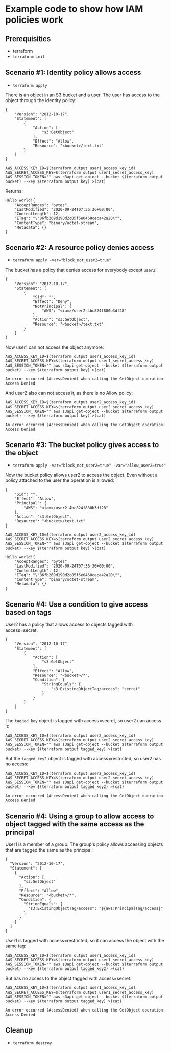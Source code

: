 # Example code to show how IAM policies work

## Prerequisities

* terraform
* ```terraform init```

## Scenario #1: Identity policy allows access

* ```terraform apply```

There is an object in an S3 bucket and a user. The user has access to the object through the identity policy:

```
{
    "Version": "2012-10-17",
    "Statement": [
        {
            "Action": [
                "s3:GetObject"
            ],
            "Effect": "Allow",
            "Resource": "<bucket>/text.txt"
        }
    ]
}
```

```
AWS_ACCESS_KEY_ID=$(terraform output user1_access_key_id) AWS_SECRET_ACCESS_KEY=$(terraform output user1_secret_access_key) AWS_SESSION_TOKEN="" aws s3api get-object --bucket $(terraform output bucket) --key $(terraform output key) >(cat)
```

Returns:

```
Hello world!{
    "AcceptRanges": "bytes",
    "LastModified": "2020-09-24T07:36:36+00:00",
    "ContentLength": 12,
    "ETag": "\"86fb269d190d2c85f6e0468ceca42a20\"",
    "ContentType": "binary/octet-stream",
    "Metadata": {}
}
```

## Scenario #2: A resource policy denies access

* ```terraform apply -var="block_not_user2=true"```

The bucket has a policy that denies access for everybody except ```user2```:

```
{
    "Version": "2012-10-17",
    "Statement": [
        {
            "Sid": "",
            "Effect": "Deny",
            "NotPrincipal": {
                "AWS": "<iam>/user2-4bc824f880b3df28"
            },
            "Action": "s3:GetObject",
            "Resource": "<bucket>/text.txt"
        }
    ]
}
```

Now user1 can not access the object anymore:

```
AWS_ACCESS_KEY_ID=$(terraform output user1_access_key_id) AWS_SECRET_ACCESS_KEY=$(terraform output user1_secret_access_key) AWS_SESSION_TOKEN="" aws s3api get-object --bucket $(terraform output bucket) --key $(terraform output key) >(cat)
```

```
An error occurred (AccessDenied) when calling the GetObject operation: Access Denied
```

And user2 also can not access it, as there is no Allow policy:

```
AWS_ACCESS_KEY_ID=$(terraform output user2_access_key_id) AWS_SECRET_ACCESS_KEY=$(terraform output user2_secret_access_key) AWS_SESSION_TOKEN="" aws s3api get-object --bucket $(terraform output bucket) --key $(terraform output key) >(cat)
```

```
An error occurred (AccessDenied) when calling the GetObject operation: Access Denied
```

## Scenario #3: The bucket policy gives access to the object

* ```terraform apply -var="block_not_user2=true" -var="allow_user2=true"```

Now the bucket policy allows user2 to access the object. Even without a policy attached to the user the operation is allowed:

```
{
    "Sid": "",
    "Effect": "Allow",
    "Principal": {
        "AWS": "<iam>/user2-4bc824f880b3df28"
    },
    "Action": "s3:GetObject",
    "Resource": "<bucket>/text.txt"
}
```

```
AWS_ACCESS_KEY_ID=$(terraform output user2_access_key_id) AWS_SECRET_ACCESS_KEY=$(terraform output user2_secret_access_key) AWS_SESSION_TOKEN="" aws s3api get-object --bucket $(terraform output bucket) --key $(terraform output key) >(cat)
```

```
Hello world!{
    "AcceptRanges": "bytes",
    "LastModified": "2020-09-24T07:36:36+00:00",
    "ContentLength": 12,
    "ETag": "\"86fb269d190d2c85f6e0468ceca42a20\"",
    "ContentType": "binary/octet-stream",
    "Metadata": {}
}
```

## Scenario #4: Use a condition to give access based on tags

User2 has a policy that allows access to objects tagged with access=secret.

```
{
    "Version": "2012-10-17",
    "Statement": [
        {
            "Action": [
                "s3:GetObject"
            ],
            "Effect": "Allow",
            "Resource": "<bucket>/*",
            "Condition": {
                "StringEquals": {
                    "s3:ExistingObjectTag/access": "secret"
                }
            }
        }
    ]
}
```

The ```tagged_key``` object is tagged with access=secret, so user2 can access it:

```
AWS_ACCESS_KEY_ID=$(terraform output user2_access_key_id) AWS_SECRET_ACCESS_KEY=$(terraform output user2_secret_access_key) AWS_SESSION_TOKEN="" aws s3api get-object --bucket $(terraform output bucket) --key $(terraform output tagged_key) >(cat)
```

But the ```tagged_key2``` object is tagged with access=restricted, so user2 has no access:

```
AWS_ACCESS_KEY_ID=$(terraform output user2_access_key_id) AWS_SECRET_ACCESS_KEY=$(terraform output user2_secret_access_key) AWS_SESSION_TOKEN="" aws s3api get-object --bucket $(terraform output bucket) --key $(terraform output tagged_key2) >(cat)
```

```
An error occurred (AccessDenied) when calling the GetObject operation: Access Denied
```

## Scenario #4: Using a group to allow access to object tagged with the same access as the principal

User1 is a member of a group. The group's policy allows accessing objects that are tagged the same as the principal:

```
{
  "Version": "2012-10-17",
  "Statement": [
    {
      "Action": [
        "s3:GetObject"
      ],
      "Effect": "Allow",
      "Resource": "<bucket>/*",
      "Condition": {
        "StringEquals": {
          "s3:ExistingObjectTag/access": "${aws:PrincipalTag/access}"
        }
      }
    }
  ]
}
```

User1 is tagged with access=restricted, so it can access the object with the same tag:

```
AWS_ACCESS_KEY_ID=$(terraform output user1_access_key_id) AWS_SECRET_ACCESS_KEY=$(terraform output user1_secret_access_key) AWS_SESSION_TOKEN="" aws s3api get-object --bucket $(terraform output bucket) --key $(terraform output tagged_key2) >(cat)
```

But has no access to the object tagged with access=secret:

```
AWS_ACCESS_KEY_ID=$(terraform output user1_access_key_id) AWS_SECRET_ACCESS_KEY=$(terraform output user1_secret_access_key) AWS_SESSION_TOKEN="" aws s3api get-object --bucket $(terraform output bucket) --key $(terraform output tagged_key) >(cat)
```

```
An error occurred (AccessDenied) when calling the GetObject operation: Access Denied
```

## Cleanup

* ```terraform destroy```
